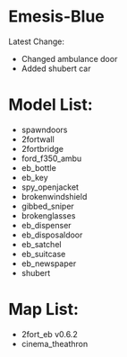 # Emesis-Blue

Latest Change: 
* Changed ambulance door
* Added shubert car

# Model List:

* spawndoors
* 2fortwall
* 2fortbridge
* ford_f350_ambu
* eb_bottle
* eb_key
* spy_openjacket
* brokenwindshield
* gibbed_sniper
* brokenglasses
* eb_dispenser
* eb_disposaldoor
* eb_satchel
* eb_suitcase
* eb_newspaper
* shubert

# Map List:

* 2fort_eb v0.6.2
* cinema_theathron


